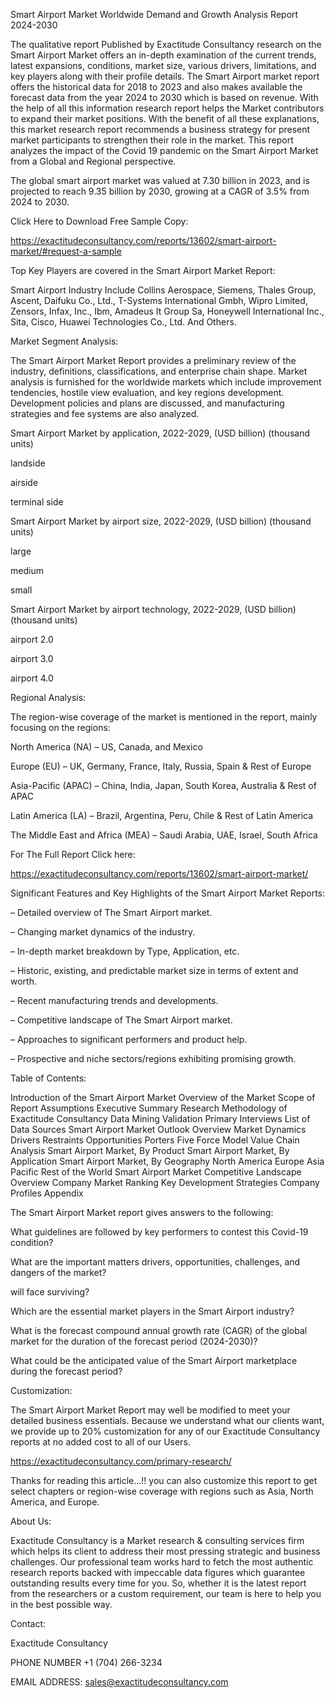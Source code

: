 Smart Airport Market Worldwide Demand and Growth Analysis Report 2024-2030

The qualitative report Published by Exactitude Consultancy research on the Smart Airport Market offers an in-depth examination of the current trends, latest expansions, conditions, market size, various drivers, limitations, and key players along with their profile details. The Smart Airport market report offers the historical data for 2018 to 2023 and also makes available the forecast data from the year 2024 to 2030 which is based on revenue. With the help of all this information research report helps the Market contributors to expand their market positions. With the benefit of all these explanations, this market research report recommends a business strategy for present market participants to strengthen their role in the market. This report analyzes the impact of the Covid 19 pandemic on the Smart Airport Market from a Global and Regional perspective.

The global smart airport market was valued at 7.30 billion in 2023, and is projected to reach 9.35 billion by 2030, growing at a CAGR of 3.5% from 2024 to 2030.

Click Here to Download Free Sample Copy:

https://exactitudeconsultancy.com/reports/13602/smart-airport-market/#request-a-sample

Top Key Players are covered in the Smart Airport Market Report:

Smart Airport Industry Include Collins Aerospace, Siemens, Thales Group, Ascent, Daifuku Co., Ltd., T-Systems International Gmbh, Wipro Limited, Zensors, Infax, Inc., Ibm, Amadeus It Group Sa, Honeywell International Inc., Sita, Cisco, Huawei Technologies Co., Ltd. And Others.

Market Segment Analysis:

The Smart Airport Market Report provides a preliminary review of the industry, definitions, classifications, and enterprise chain shape. Market analysis is furnished for the worldwide markets which include improvement tendencies, hostile view evaluation, and key regions development. Development policies and plans are discussed, and manufacturing strategies and fee systems are also analyzed.

Smart Airport Market by application, 2022-2029, (USD billion) (thousand units)

landside

airside

terminal side

Smart Airport Market by airport size, 2022-2029, (USD billion) (thousand units)

large

medium

small

Smart Airport Market by airport technology, 2022-2029, (USD billion) (thousand units)

airport 2.0

airport 3.0

airport 4.0




Regional Analysis:

The region-wise coverage of the market is mentioned in the report, mainly focusing on the regions:

North America (NA) – US, Canada, and Mexico

Europe (EU) – UK, Germany, France, Italy, Russia, Spain & Rest of Europe

Asia-Pacific (APAC) – China, India, Japan, South Korea, Australia & Rest of APAC

Latin America (LA) – Brazil, Argentina, Peru, Chile & Rest of Latin America

The Middle East and Africa (MEA) – Saudi Arabia, UAE, Israel, South Africa

For The Full Report Click here:

https://exactitudeconsultancy.com/reports/13602/smart-airport-market/

Significant Features and Key Highlights of the Smart Airport Market Reports:

– Detailed overview of The Smart Airport market.

– Changing market dynamics of the industry.

– In-depth market breakdown by Type, Application, etc.

– Historic, existing, and predictable market size in terms of extent and worth.

– Recent manufacturing trends and developments.

– Competitive landscape of The Smart Airport market.

– Approaches to significant performers and product help.

– Prospective and niche sectors/regions exhibiting promising growth.

Table of Contents:

Introduction of the Smart Airport Market
Overview of the Market
Scope of Report
Assumptions
Executive Summary
Research Methodology of Exactitude Consultancy
Data Mining
Validation
Primary Interviews
List of Data Sources
Smart Airport Market Outlook
Overview
Market Dynamics
Drivers
Restraints
Opportunities
Porters Five Force Model
Value Chain Analysis
Smart Airport Market, By Product
Smart Airport Market, By Application
Smart Airport Market, By Geography
North America
Europe
Asia Pacific
Rest of the World
Smart Airport Market Competitive Landscape
Overview
Company Market Ranking
Key Development Strategies
Company Profiles
Appendix

The Smart Airport Market report gives answers to the following:

What guidelines are followed by key performers to contest this Covid-19 condition?

What are the important matters drivers, opportunities, challenges, and dangers of the market?

will face surviving?

Which are the essential market players in the Smart Airport industry?

What is the forecast compound annual growth rate (CAGR) of the global market for the duration of the forecast period (2024-2030)?

What could be the anticipated value of the Smart Airport marketplace during the forecast period?

Customization:

The Smart Airport Market Report may well be modified to meet your detailed business essentials. Because we understand what our clients want, we provide up to 20% customization for any of our Exactitude Consultancy reports at no added cost to all of our Users.

https://exactitudeconsultancy.com/primary-research/

Thanks for reading this article...!! you can also customize this report to get select chapters or region-wise coverage with regions such as Asia, North America, and Europe.

About Us:

Exactitude Consultancy is a Market research & consulting services firm which helps its client to address their most pressing strategic and business challenges. Our professional team works hard to fetch the most authentic research reports backed with impeccable data figures which guarantee outstanding results every time for you. So, whether it is the latest report from the researchers or a custom requirement, our team is here to help you in the best possible way.

Contact:

Exactitude Consultancy

PHONE NUMBER +1 (704) 266-3234

EMAIL ADDRESS: sales@exactitudeconsultancy.com  
